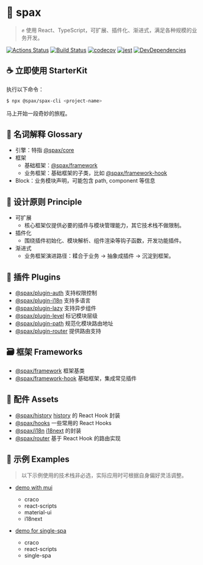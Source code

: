 # :rocket: spax

> :fist_raised: 使用 React、TypeScript，可扩展、插件化、渐进式，满足各种规模的业务开发。

[![Actions Status](https://github.com/crossjs/spax/workflows/Node%20CI/badge.svg)](https://github.com/crossjs/spax/actions)
[![Build Status](https://travis-ci.org/crossjs/spax.svg?branch=master)](https://travis-ci.org/crossjs/spax)
[![codecov](https://codecov.io/gh/crossjs/spax/branch/master/graph/badge.svg)](https://codecov.io/gh/crossjs/spax)
[![jest](https://jestjs.io/img/jest-badge.svg)](https://github.com/facebook/jest)
[![DevDependencies](https://img.shields.io/david/dev/crossjs/spax.svg)](https://david-dm.org/crossjs/spax?type=dev)

## :coffee: 立即使用 StarterKit

执行以下命令：

```bash
$ npx @spax/spax-cli <project-name>
```

马上开始一段奇妙的旅程。

## :open_book: 名词解释 Glossary

- 引擎：特指 [@spax/core](packages/core)
- 框架
  - 基础框架：[@spax/framework](packages/framework)
  - 业务框架：基础框架的子类，比如 [@spax/framework-hook](packages/framework-hook)
- Block：业务模块声明，可能包含 path, component 等信息

## :pushpin: 设计原则 Principle

- 可扩展
  - 核心框架仅提供必要的插件与模块管理能力，其它技术栈不做限制。
- 插件化
  - 围绕插件初始化、模块解析、组件渲染等钩子函数，开发功能插件。
- 渐进式
  - 业务框架演进路径：糅合于业务 -> 抽象成插件 -> 沉淀到框架。

## :nut_and_bolt: 插件 Plugins

- [@spax/plugin-auth](packages/plugin-auth) 支持权限控制
- [@spax/plugin-i18n](packages/plugin-i18n) 支持多语言
- [@spax/plugin-lazy](packages/plugin-lazy) 支持异步组件
- [@spax/plugin-level](packages/plugin-level) 标记模块层级
- [@spax/plugin-path](packages/plugin-path) 规范化模块路由地址
- [@spax/plugin-router](packages/plugin-router) 提供路由支持

## :card_file_box: 框架 Frameworks

- [@spax/framework](packages/framework) 框架基类
- [@spax/framework-hook](packages/framework-hook) 基础框架，集成常见插件

## :ant: 配件 Assets

- [@spax/history](packages/history) [history](https://github.com/ReactTraining/history) 的 React Hook 封装
- [@spax/hooks](packages/hooks) 一些常用的 React Hooks
- [@spax/i18n](packages/i18n) [i18next](https://github.com/i18next/i18next) 的封装
- [@spax/router](packages/router) 基于 React Hook 的路由实现

## :sparkler: 示例 Examples

> 以下示例使用的技术栈非必选，实际应用时可根据自身偏好灵活调整。

- [demo with mui](examples/demo-mui)
  - craco
  - react-scripts
  - material-ui
  - i18next

- [demo for single-spa](examples/demo-single-spa)
  - craco
  - react-scripts
  - single-spa
